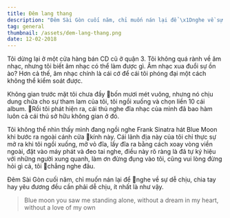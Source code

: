 ```yaml
---
title: Đêm lang thang
description: "Đêm Sài Gòn cuối năm, chỉ muốn nán lại để \x1Dnghe về sự dễ chịu, chia tay hay yêu đương đều cần phải dễ chịu, ít nhất là như vậy."
tag: general
thumbnail: /assets/dem-lang-thang.png
date: 12-02-2018
---
```

Tôi dừng lại ở một cửa hàng bán CD cũ ở quận 3. Tôi không quá rành về âm nhạc, nhưng tôi biết âm nhạc có thể làm được gì. Âm nhạc xua đuổi sự ồn ào? Hơn cả thế, âm nhạc chính là cái cớ để cái tôi phóng đại một cách không thể kiểm soát được.

Không gian trước mặt tôi chưa đầy bốn mươi mét vuông, nhưng nó chịu dung chứa cho sự tham lam của tôi, tôi ngồi xuống và chọn liền 10 cái album. Rồi tôi phát hiện ra, cái thú nghe đĩa nhạc của mình đã bao hàm luôn cả cái thú sở hữu không gian ở đó.

Tôi không thể nhìn thấy mình đang ngồi nghe Frank Sinatra hát Blue Moon khi bước ra ngoài cánh cửa kính này. Cái lãnh địa này của tôi chỉ thực sự mở ra khi tôi ngồi xuống, mở vỏ đĩa, lấy đĩa ra bằng cách xoay vòng viền ngoài, đặt vào máy phát và đeo tai nghe, điều này rõ ràng là đã tự ký hiệu với những người xung quanh, làm ơn đừng đụng vào tôi, cũng vui lòng đừng hỏi gì cả, tôi chẳng nghe đâu.

Đêm Sài Gòn cuối năm, chỉ muốn nán lại để nghe về sự dễ chịu, chia tay hay yêu đương đều cần phải dễ chịu, ít nhất là như vậy.

> Blue moon you saw me standing alone, without a dream in my heart, without a love of my own
